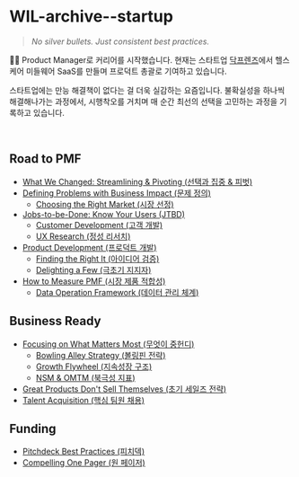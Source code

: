 # WIL-archive--startup
> _No silver bullets. Just consistent best practices._

👋🏻 Product Manager로 커리어를 시작했습니다. 현재는 스타트업 [닥프렌즈](https://doctalk.co.kr/)에서 헬스케어 미들웨어 SaaS를 만들며 프로덕트 총괄로 기여하고 있습니다.

스타트업에는 만능 해결책이 없다는 걸 더욱 실감하는 요즘입니다. 불확실성을 하나씩 해결해나가는 과정에서, 시행착오를 거치며 매 순간 최선의 선택을 고민하는 과정을 기록하고 있습니다.

<br>



## Road to PMF

- [What We Changed: Streamlining & Pivoting (선택과 집중 & 피벗)](https://github.com/jacenam/WIL-archive--startup/blob/main/road-to-pmf/what-we-changed.md) 
- [Defining Problems with Business Impact (문제 정의)](https://github.com/jacenam/WIL-archive--startup/blob/main/road-to-pmf/defining-problems-with-business-impact.md)
    - [Choosing the Right Market (시장 선정)](https://github.com/jacenam/WIL-archive--startup/blob/main/road-to-pmf/choosing-the-right-market.md)
- [Jobs-to-be-Done: Know Your Users (JTBD)](https://github.com/jacenam/WIL-archive--startup/blob/main/road-to-pmf/jtbd-know-your-users.md)
    - [Customer Development (고객 개발)](https://github.com/jacenam/WIL-archive--startup/blob/main/road-to-pmf/customer-development.md)
    - [UX Research (정성 리서치)](https://github.com/jacenam/WIL-archive--startup/blob/main/road-to-pmf/ux-research.md)
- [Product Development (프로덕트 개발)](https://github.com/jacenam/WIL-archive--startup/blob/main/road-to-pmf/product-development.md)
    - [Finding the Right It (아이디어 검증)](https://github.com/jacenam/WIL-archive--startup/blob/main/road-to-pmf/finding-the-right-it.md)
    - [Delighting a Few (극초기 지지자)](https://github.com/jacenam/WIL-archive--startup/blob/main/road-to-pmf/delighting-a-few.md)
- [How to Measure PMF (시장 제품 적합성)](https://github.com/jacenam/WIL-archive--startup/blob/main/road-to-pmf/how-to-measure-pmf.md)
    - [Data Operation Framework (데이터 관리 체계)](https://github.com/jacenam/WIL-archive--startup/blob/main/road-to-pmf/data-operation-framework.md)

## Business Ready

- [Focusing on What Matters Most (무엇이 중헌디)](https://github.com/jacenam/WIL-archive--startup/blob/main/business-ready/focusing-on-what-matters-most.md)
    - [Bowling Alley Strategy (볼링핀 전략)](https://github.com/jacenam/WIL-archive--startup/blob/main/funding/pitchdeck-best-practices.md)
    - [Growth Flywheel (지속성장 구조)](https://github.com/jacenam/WIL-archive--startup/blob/main/business-ready/growth-flywheel.md)
    - [NSM & OMTM (북극성 지표)](https://github.com/jacenam/WIL-archive--startup/blob/main/business-ready/nsm-omtm.md)
- [Great Products Don't Sell Themselves (초기 세일즈 전략)](https://github.com/jacenam/WIL-archive--startup/blob/main/business-ready/great-products-don't-sell-themselves.md)
- [Talent Acquisition (핵심 팀원 채용)](https://github.com/jacenam/WIL-archive--startup/blob/main/business-ready/talent-acquisition.md)

## Funding

- [Pitchdeck Best Practices (피치덱)](https://github.com/jacenam/WIL-archive--startup/blob/main/funding/pitchdeck-best-practices.md)
- [Compelling One Pager (원 페이저)](https://github.com/jacenam/WIL-archive--startup/blob/main/funding/compelling-one-pager.md)
